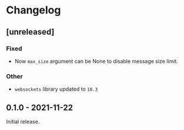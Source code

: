 # Changelog

## [unreleased]

### Fixed

* Now `max_size` argument can be None to disable message size limit. 

### Other

* `websockets` library updated to `10.3`

## 0.1.0 - 2021-11-22

Initial release.